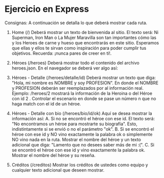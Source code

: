 # Ejercicio en Express

Consignas:
A continuación se detalla lo que deberá mostrar cada ruta.
1. Home (/)
Deberá mostrar un texto de bienvenida al sitio. El texto será: Ni Superman, Iron
Man o La Mujer Maravilla son tan importantes cómo las y los Heroes de carne y
hueso que encontrarás en este sitio. Esperamos que ellas y ellos te sirvan como
inspiración para poder cumplir tus objetivos. Recuerda: ¡nunca pares de creer en
ti!.

2. Héroes (/heroes)
Deberá mostrar todo el contenido del archivo heroes.json. En el navegador se
deberá ver algo así:

3. Héroes - Detalle (/heroes/detalle/id)
Deberá mostrar un texto que diga: "Hola, mi nombre es NOMBRE y soy
PROFESION". En donde el NOMBRE y PROFESION deberán ser reemplazados por
al información real. Ejemplo: /heroes/2 mostrará la información de la Heroina o
del Héroe con id 2 . Controlar el escenario en donde se pase un número n que no
haga match con el id de un héroe.

4. Héroes - Detalle con bio (/heroes/bio/id/ok)
Aquí se desea mostrar la información así:
A. Si no se encontró el héroe con ese id. El texto será: "No encontramos
un héroe para mostrarte su biografía". Esto, indistintamente si se envió o
no el parámetro "ok".
B. Si se encontró el héroe con ese id y NO vino exactamente la palabra ok o
simplemente NO vino nada en la ruta. Mostrar el nombre del héroe y un
texto adicional que diga: "Lamento que no desees saber más de mi :(".
C. Si se encontró el héroe con ese id y vino exactamente la palabra ok.
Mostrar el nombre del héroe y su reseña.

5. Créditos (/creditos)
Mostrar los créditos de ustedes como equipo y cualquier texto adicional que
deseen mostrar.
